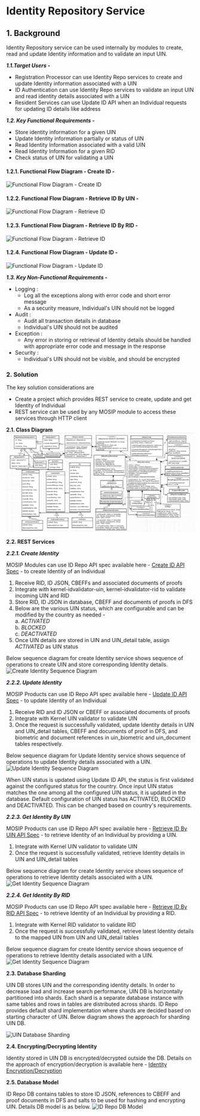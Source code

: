 # Identity Repository Service

## 1. Background       


Identity Repository service can be used internally by modules to create, read and update Identity information and to validate an input UIN. 



***1.1.Target Users -***  
- Registration Processor can use Identity Repo services to create and update Identity information associated with a UIN   
- ID Authentication can use Identity Repo services to validate an input UIN and read identity details associated with a UIN   
- Resident Services can use Update ID API when an Individual requests for updating ID details like address   

***1.2. Key Functional Requirements -***   
-	Store identity information for a given UIN
-	Update Identity information partially or status of UIN
-	Read Identity Information associated with a valid UIN
-	Read Identity Information for a given RID
-	Check status of UIN for validating a UIN    

#### 1.2.1. Functional Flow Diagram - Create ID - 
![Functional Flow Diagram - Create ID](_images/idrepo-identity-createid-fd.PNG)      

#### 1.2.2. Functional Flow Diagram - Retrieve ID By UIN - 
![Functional Flow Diagram - Retrieve ID](_images/idrepo-identity-getidbyuin-fd.PNG) 

#### 1.2.3. Functional Flow Diagram - Retrieve ID By RID - 
![Functional Flow Diagram - Retrieve ID](_images/idrepo-identity-getidbyrid-fd.PNG) 

#### 1.2.4. Functional Flow Diagram - Update ID - 
![Functional Flow Diagram - Update ID](_images/idrepo-identity-updateid-fd.PNG) 


***1.3. Key Non-Functional Requirements -***   

-	Logging :
	-	Log all the exceptions along with error code and short error message
	-	As a security measure, Individual's UIN should not be logged
-	Audit :
	-	Audit all transaction details in database
	-	Individual's UIN should not be audited     
-	Exception :
	-	Any error in storing or retrieval of Identity details should be handled with appropriate error code and message in the response  
-	Security :    
	-	Individual's UIN should not be visible, and should be encrypted

### 2.	Solution    


The key solution considerations are   
- Create a project which provides REST service to create, update and get Identity of Individual         
- REST service can be used by any MOSIP module to access these services through HTTP client         


**2.1.	Class Diagram**   
![Class Diagram](idrepo-identity-cd.PNG)   


**2.2.	REST Services**   


***2.2.1.	Create Identity***     

MOSIP Modules can use ID Repo API spec available here - [Create ID API Spec](https://github.com/mosip/mosip/wiki/ID-Repository-API#create-id) - to create Identity of an Individual    

1. 	Receive RID, ID JSON, CBEFFs and associated documents of proofs
2. 	Integrate with kernel-idvalidator-uin, kernel-idvalidator-rid to validate incoming UIN and RID
3.	Store RID, ID JSON in database, CBEFF and documents of proofs in DFS
4. 	Below are the various UIN status, which are configurable and can be modified by the country as needed -       
a.	_ACTIVATED_   
b.	_BLOCKED_   
c.	_DEACTIVATED_   
5. 	Once UIN details are stored in UIN and UIN_detail table, assign _ACTIVATED_ as UIN status   

Below sequence diagram for create Identity service shows sequence of operations to create UIN and store corresponding Identity details.   
![Create Identity Sequence Diagram](_images/idrepo-identity-createid-sd.PNG)      



***2.2.2.	Update Identity***   

MOSIP Products can use ID Repo API spec available here - [Update ID API Spec](https://github.com/mosip/mosip/wiki/ID-Repository-API#update-id) - to update Identity of an Individual    
1. 	Receive RID and ID JSON or CBEFF or associated documents of proofs
2.	Integrate with Kernel UIN validator to validate UIN     
3.	Once the request is successfully validated, update Identity details in UIN and UIN_detail tables, CBEFF and documents of proof in DFS, and biometric and document references in uin_biometric and uin_document tables respectively.   
 
Below sequence diagram for Update Identity service shows sequence of operations to update Identity details associated with a UIN.   
![Update Identity Sequence Diagram](_images/idrepo-identity-updateid-sd.PNG)   

When UIN status is updated using Update ID API, the status is first validated against the configured status for the country. Once input UIN status matches the one among all the configured UIN status, it is updated in the database. 
Default configuration of UIN status has ACTIVATED, BLOCKED and DEACTIVATED. This can be changed based on country's requirements.       


***2.2.3.	Get Identity By UIN***   

MOSIP Products can use ID Repo API spec available here - [Retrieve ID By UIN API Spec](https://github.com/mosip/mosip/wiki/ID-Repository-API#read-id-by-uin) - to retrieve Identity of an Individual by providing a UIN.    
1. 	Integrate with Kernel UIN validator to validate UIN     
2.	Once the request is successfully validated, retrieve Identity details in UIN and UIN_detail tables   


Below sequence diagram for create Identity service shows sequence of operations to retrieve Identity details associated with a UIN.   
![Get Identity Sequence Diagram](_images/idrepo-identity-getidbyuin-sd.PNG)    

***2.2.4.	Get Identity By RID***   

MOSIP Products can use ID Repo API spec available here - [Retrieve ID By RID API Spec](https://github.com/mosip/mosip/wiki/ID-Repository-API#read-id-by-rid) - to retrieve Identity of an Individual by providing a RID.    
1. 	Integrate with Kernel RID validator to validate RID     
2.	Once the request is successfully validated, retrieve latest Identity details to the mapped UIN from UIN and UIN_detail tables   


Below sequence diagram for create Identity service shows sequence of operations to retrieve Identity details associated with a UIN.   
![Get Identity Sequence Diagram](_images/idrepo-identity-getidbyrid-sd.PNG)    


**2.3.	Database Sharding**    

UIN DB stores UIN and the corresponding identity details. In order to decrease load and increase search performance, UIN DB is horizontally partitioned into shards. Each shard is a separate database instance with same tables and rows in tables are distributed across shards.
ID Repo provides default shard implementation where shards are decided based on starting character of UIN. Below diagram shows the approach for sharding UIN DB.

![UIN Database Sharding](_images/idrepo-identity-databasesharding.png)   


**2.4.	Encrypting/Decrypting Identity**    

Identity stored in UIN DB is encrypted/decrypted outside the DB. Details on the approach of encryption/decryption is available here - [Identity Encryption/Decryption](https://github.com/mosip/mosip-docs/wiki/Security#database-encryption)

**2.5.	Database Model**

ID Repo DB contains tables to store ID JSON, references to CBEFF and proof documents in DFS and salts to be used for hashing and encrypting UIN. Details DB model is as below.
![ID Repo DB Model](_images/idrepo-identity-datamodel.PNG)  